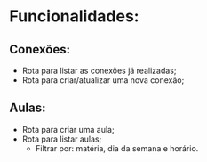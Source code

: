 # Funcionalidades:

## Conexões:

- Rota para listar as conexões já realizadas;
- Rota para criar/atualizar uma nova conexão;

## Aulas:

- Rota para criar uma aula;
- Rota para listar aulas;
  - Filtrar por: matéria, dia da semana e horário.